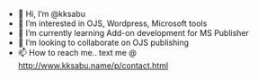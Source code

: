 - 👋 Hi, I’m @kksabu
- 👀 I’m interested in OJS, Wordpress, Microsoft tools
- 🌱 I’m currently learning Add-on development for MS Publisher
- 💞️ I’m looking to collaborate on OJS publishing
- 📫 How to reach me.. text me @ http://www.kksabu.name/p/contact.html

<!---
kksabu/kksabu is a ✨ special ✨ repository because its `README.md` (this file) appears on your GitHub profile.
You can click the Preview link to take a look at your changes.
--->
